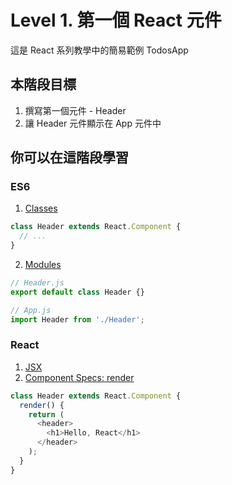 # Level 1. 第一個 React 元件
這是 React 系列教學中的簡易範例 TodosApp


## 本階段目標
1. 撰寫第一個元件 - Header
2. 讓 Header 元件顯示在 App 元件中


## 你可以在這階段學習
### ES6
1. [Classes](https://babeljs.io/docs/learn-es2015/#classes)
```js
class Header extends React.Component {
  // ...
}
```

2. [Modules](https://babeljs.io/docs/learn-es2015/#modules)
```js
// Header.js
export default class Header {}

// App.js
import Header from './Header';
```

### React
1. [JSX](https://facebook.github.io/react/docs/jsx-in-depth.html)
2. [Component Specs: render](https://facebook.github.io/react/docs/component-specs.html#render)
```js
class Header extends React.Component {
  render() {
    return (
      <header>
        <h1>Hello, React</h1>
      </header>
    );
  }
}
```
